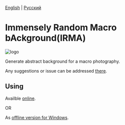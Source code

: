 [English](README.md) | [Русский](README.ru.md)
# Immensely Random Macro bAckground(IRMA)

![logo](https://github.com/TheLongRunSmoke/irma/raw/master/static/logos.png)

Generate abstract background for a macro photography.

Any suggestions or issue can be addressed [there](https://github.com/TheLongRunSmoke/irma/issues).

## Using

Availble [online](https://thelongrunsmoke.github.io/irma).

OR

As [offline version for Windows](https://github.com/TheLongRunSmoke/irma/releases). 